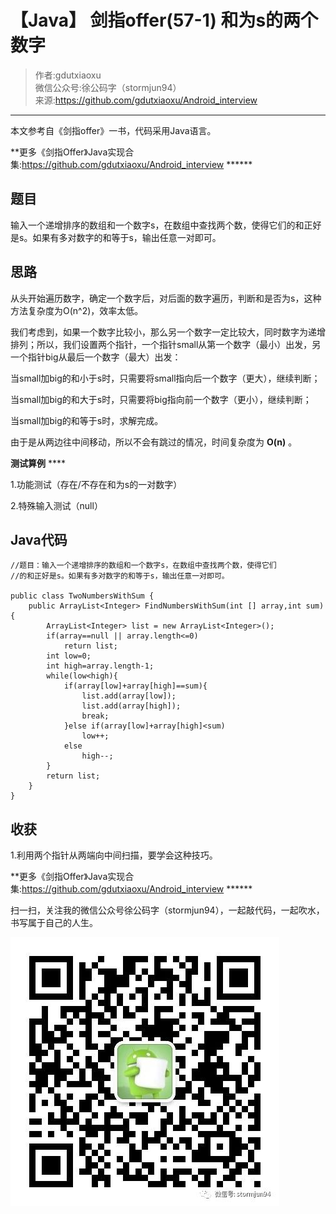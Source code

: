 # 【Java】 剑指offer(57-1) 和为s的两个数字  
  
> 作者:gdutxiaoxu<br/> 微信公众号:徐公码字（stormjun94）<br/>来源:https://github.com/gdutxiaoxu/Android_interview

****

本文参考自《剑指offer》一书，代码采用Java语言。

**更多《剑指Offer》Java实现合集:https://github.com/gdutxiaoxu/Android_interview ******

## 题目

输入一个递增排序的数组和一个数字s，在数组中查找两个数，使得它们的和正好是s。如果有多对数字的和等于s，输出任意一对即可。

## 思路

从头开始遍历数字，确定一个数字后，对后面的数字遍历，判断和是否为s，这种方法复杂度为O(n^2)，效率太低。

我们考虑到，如果一个数字比较小，那么另一个数字一定比较大，同时数字为递增排列；所以，我们设置两个指针，一个指针small从第一个数字（最小）出发，另一个指针big从最后一个数字（最大）出发：

当small加big的和小于s时，只需要将small指向后一个数字（更大），继续判断；

当small加big的和大于s时，只需要将big指向前一个数字（更小），继续判断；

当small加big的和等于s时，求解完成。

由于是从两边往中间移动，所以不会有跳过的情况，时间复杂度为 **O(n)** 。

**测试算例** ****

1.功能测试（存在/不存在和为s的一对数字）

2.特殊输入测试（null）

## **Java代码**

    
    
    //题目：输入一个递增排序的数组和一个数字s，在数组中查找两个数，使得它们
    //的和正好是s。如果有多对数字的和等于s，输出任意一对即可。
    
    public class TwoNumbersWithSum {
        public ArrayList<Integer> FindNumbersWithSum(int [] array,int sum) {
            ArrayList<Integer> list = new ArrayList<Integer>();
            if(array==null || array.length<=0)
                return list;
            int low=0;
            int high=array.length-1;
            while(low<high){
                if(array[low]+array[high]==sum){
                    list.add(array[low]);
                    list.add(array[high]);
                    break;
                }else if(array[low]+array[high]<sum)
                    low++;
                else
                    high--;
            }
            return list;
        }
    }
    

## **收获**

1.利用两个指针从两端向中间扫描，要学会这种技巧。

**更多《剑指Offer》Java实现合集:https://github.com/gdutxiaoxu/Android_interview ******

扫一扫，关注我的微信公众号徐公码字（stormjun94），一起敲代码，一起吹水，书写属于自己的人生。

![](https://raw.githubusercontent.com/gdutxiaoxu/blog_pic/master/offer/20200722234908.png)